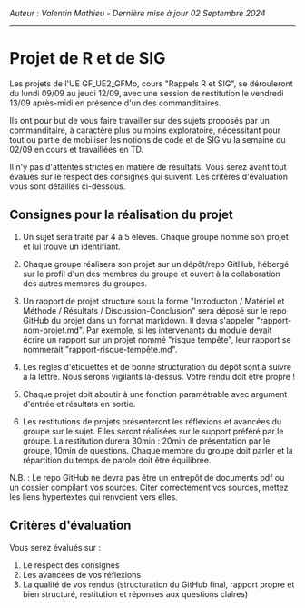 *Auteur : Valentin Mathieu - Dernière mise à jour 02 Septembre 2024*

***

# Projet de R et de SIG

<!-- :240903:gf:r:enseignement: -->

Les projets de l'UE GF_UE2_GFMo, cours "Rappels R et SIG", se dérouleront du lundi 09/09 au jeudi 12/09, avec une session de restitution le vendredi 13/09 après-midi en présence d'un des commanditaires.

Ils ont pour but de vous faire travailler sur des sujets proposés par un commanditaire, à caractère plus ou moins exploratoire, nécessitant pour tout ou partie de mobiliser les notions de code et de SIG vu la semaine du 02/09 en cours et travaillées en TD.

Il n'y pas d'attentes strictes en matière de résultats. Vous serez avant tout évalués sur le respect des consignes qui suivent. Les critères d'évaluation vous sont détaillés ci-dessous.

## Consignes pour la réalisation du projet

1. Un sujet sera traité par 4 à 5 élèves. Chaque groupe nomme son projet et lui trouve un identifiant.

2. Chaque groupe réalisera son projet sur un dépôt/repo GitHub, hébergé sur le profil d'un des membres du groupe et ouvert à la collaboration des autres membres du groupes.

3. Un rapport de projet structuré sous la forme "Introducton / Matériel et Méthode / Résultats / Discussion-Conclusion" sera déposé sur le repo GitHub du projet dans un format markdown. Il devra s'appeler "rapport-nom-projet.md". Par exemple, si les intervenants du module devait écrire un rapport sur un projet nommé "risque tempête", leur rapport se nommerait "rapport-risque-tempête.md".

4. Les règles d'étiquettes et de bonne structuration du dépôt sont à suivre à la lettre. Nous serons vigilants là-dessus. Votre rendu doit être propre !

5. Chaque projet doit aboutir à une fonction paramétrable avec argument d'entrée et résultats en sortie.

6. Les restitutions de projets présenteront les réflexions et avancées du groupe sur le sujet. Elles seront réalisées sur le support préféré par le groupe. La restitution durera 30min : 20min de présentation par le groupe, 10min de questions. Chaque membre du groupe doit parler et la répartition du temps de parole doit être équilibrée.

N.B. : Le repo GitHub ne devra pas être un entrepôt de documents pdf ou un dossier compilant vos sources. Citer correctement vos sources, mettez les liens hypertextes qui renvoient vers elles.

## Critères d'évaluation

Vous serez évalués sur :

1. Le respect des consignes
2. Les avancées de vos réflexions
3. La qualité de vos rendus (structuration du GitHub final, rapport propre et bien structuré, restitution et réponses aux questions claires)